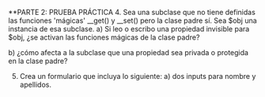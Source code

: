 **PARTE 2: PRUEBA PRÁCTICA
4. Sea una subclase que no tiene definidas las funciones 'mágicas' __get() y __set() pero la clase padre sí. 
   Sea $obj una instancia de esa subclase.
   a) Si leo o escribo una propiedad invisible para $obj, ¿se activan las funciones mágicas de la clase padre?
   
   b) ¿cómo afecta a la subclase que una propiedad sea privada o protegida en la clase padre? 


5. Crea un formulario que incluya lo siguiente:
   a) dos inputs para nombre y apellidos.